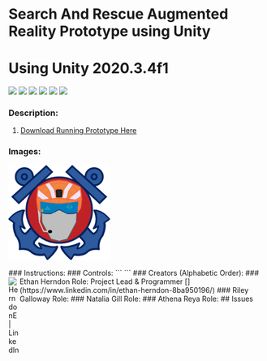 # Search And Rescue Augmented Reality Prototype using Unity
# Using Unity 2020.3.4f1
![](https://img.shields.io/github/repo-size/HerndonE/SearchAndRescueUnity)
![](https://img.shields.io/github/last-commit/HerndonE/SearchAndRescueUnity)
![](https://img.shields.io/github/contributors/HerndonE/SearchAndRescueUnity)
![](https://img.shields.io/github/languages/top/HerndonE/SearchAndRescueUnity)
![](https://img.shields.io/github/stars/HerndonE/SearchAndRescueUnity?style=social)
![](https://img.shields.io/github/forks/HerndonE/SearchAndRescueUnity?style=social)
### Description:
1. [Download Running Prototype Here]()
### Images:
<p float="left">
  <img src="https://github.com/HerndonE/SearchAndRescueUnity/blob/main/Images/BIGGER%20HEAD.png?raw=true" width="200" />
</p>
### Instructions:
### Controls:
```
```
### Creators (Alphabetic Order):
### Ethan Herndon
Role: Project Lead & Programmer
[<img align="left" alt="HerndonE | LinkedIn" width="22px" src="https://cdn.jsdelivr.net/npm/simple-icons@v3/icons/linkedin.svg" />](https://www.linkedin.com/in/ethan-herndon-8ba950196/)
### Riley Galloway
Role:
### Natalia Gill
Role:
### Athena Reya
Role:
## Issues